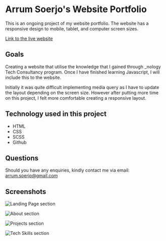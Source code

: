 # Arrum Soerjo's Website Portfolio

This is an ongoing project of my website portfolio. The website has a responsive
design to mobile, tablet, and computer screen sizes.

[Link to the live website](https://arrums.github.io/)

## Goals

Creating a website that utilise the knowledge that I gained through \_nology
Tech Consultancy program. Once I have finished learning Javascript, I will
include this to the website.

Initially it was quite difficult implementing media query as I have to update
the layout depending on the screen size. However after putting more time on this
project, I felt more comfortable creating a responsive layout.

## Technology used in this project

- HTML
- CSS
- SCSS
- Github

## Questions

Should you have any enquiries, kindly contact me via email:
arrum.soerjo@gmail.com

## Screenshots

![Landing Page section](https://user-images.githubusercontent.com/100544967/159216593-1398d6d1-1014-454a-873d-e0a649b70de8.PNG)

![About section](https://user-images.githubusercontent.com/100544967/159216642-f82b3aa9-3586-4e0a-974a-9f5a254a48df.PNG)

![Projects section](https://user-images.githubusercontent.com/100544967/159216689-d852b129-ab11-47b0-88ae-ebc5e39f055a.PNG)

![Tech Skills section](https://user-images.githubusercontent.com/100544967/159216725-f2b9bb20-a1e9-4862-b732-160cd1241407.PNG)
